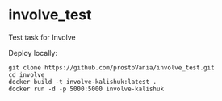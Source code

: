 # involve_test
Test task for Involve

Deploy locally:
```
git clone https://github.com/prostoVania/involve_test.git
cd involve
docker build -t involve-kalishuk:latest .
docker run -d -p 5000:5000 involve-kalishuk
```